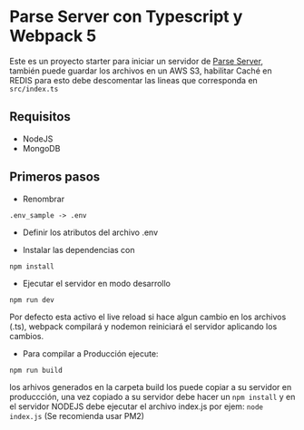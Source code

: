 Parse Server con Typescript y Webpack 5
===
Este es un proyecto starter para iniciar un servidor de [Parse Server](https://parseplatform.org), también puede guardar los archivos en un AWS S3, habilitar Caché en REDIS para esto debe descomentar las lineas que corresponda en ```src/index.ts```

## Requisitos
- NodeJS
- MongoDB

## Primeros pasos
- Renombrar 
```
.env_sample -> .env
```
- Definir los atributos del archivo .env

- Instalar las dependencias con 
```
npm install
```
- Ejecutar el servidor en modo desarrollo
```
npm run dev
````
Por defecto esta activo el live reload si hace algun cambio en los archivos (.ts), webpack compilará y nodemon reiniciará el servidor aplicando los cambios.

- Para compilar a Producción ejecute:
``` 
npm run build
````
los arhivos generados en la carpeta build los puede copiar a su servidor en produccción, una vez copiado a su servidor debe hacer un ```npm install``` y en el servidor NODEJS debe  ejecutar el archivo index.js por ejem: ```node index.js```
(Se recomienda usar PM2)

